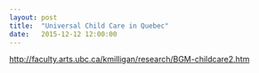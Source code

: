 ```yaml
---
layout: post
title:  "Universal Child Care in Quebec"
date:   2015-12-12 12:00:00
---
```


http://faculty.arts.ubc.ca/kmilligan/research/BGM-childcare2.htm